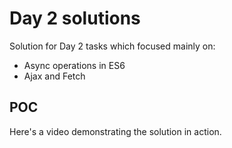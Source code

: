 # Day 2 solutions
Solution for Day 2 tasks which focused mainly on:
- Async operations in ES6
- Ajax and Fetch


## POC
Here's a video demonstrating the solution in action.
